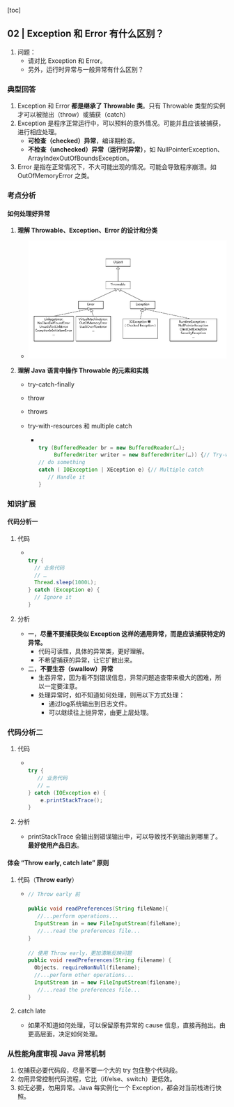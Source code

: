 [toc]

## 02 | Exception 和 Error 有什么区别？

1.  问题：
    -   请对比 Exception 和 Error。
    -   另外，运行时异常与一般异常有什么区别？

### 典型回答

1.  Exception 和 Error **都是继承了 Throwable 类**。只有 Throwable 类型的实例才可以被抛出（throw）或捕获（catch）
2.  Exception 是程序正常运行中，可以预料的意外情况。可能并且应该被捕获，进行相应处理。
    -   **可检查（checked）异常**，编译期检查。
    -   **不检查（unchecked）异常（运行时异常）**，如 NullPointerException、ArrayIndexOutOfBoundsException。
3.  Error 是指在正常情况下，不大可能出现的情况。可能会导致程序崩溃。如 OutOfMemoryError 之类。

### 考点分析

#### 如何处理好异常

1.  **理解 Throwable、Exception、Error 的设计和分类**

    -   ![img](imgs/accba531a365e6ae39614ebfa3273900.png)

2.  **理解 Java 语言中操作 Throwable 的元素和实践**

    -   try-catch-finally

    -   throw

    -   throws

    -   try-with-resources 和 multiple catch

        -   ```java

            try (BufferedReader br = new BufferedReader(…);
                 BufferedWriter writer = new BufferedWriter(…)) {// Try-with-resources
            // do something
            catch ( IOException | XEception e) {// Multiple catch
               // Handle it
            } 
            ```

        

### 知识扩展

#### 代码分析一

1.  代码

    -   ```java
        
        try {
          // 业务代码
          // …
          Thread.sleep(1000L);
        } catch (Exception e) {
          // Ignore it
        }
        ```

2.  分析

    -   一，**尽量不要捕获类似 Exception 这样的通用异常，而是应该捕获特定的异常。**
        -   代码可读性，具体的异常类，更好理解。
        -   不希望捕获的异常，让它扩散出来。
    -   二，**不要生吞（swallow）异常**
        -   生吞异常，因为看不到错误信息，异常问题追查带来极大的困难，所以一定要注意。
        -   处理异常时，如不知道如何处理，则用以下方式处理：
            -   通过log系统输出到日志文件。
            -   可以继续往上抛异常，由更上层处理。

### 代码分析二

1.  代码

    -   ```java
        
        try {
           // 业务代码
           // …
        } catch (IOException e) {
            e.printStackTrace();
        }
        ```

2.  分析

    -   printStackTrace 会输出到错误输出中，可以导致找不到输出到哪里了。**最好使用产品日志**。

#### 体会 “Throw early, catch late” 原则

1.  代码（**Throw early**）

    -   ```java
        // Throw early 前
        
        public void readPreferences(String fileName){
           //...perform operations... 
          InputStream in = new FileInputStream(fileName);
           //...read the preferences file...
        }
        
        // 使用 Throw early，更加清晰反映问题
        public void readPreferences(String filename) {
          Objects. requireNonNull(filename);
          //...perform other operations... 
          InputStream in = new FileInputStream(filename);
           //...read the preferences file...
        }
        ```

2.  catch late

    -   如果不知道如何处理，可以保留原有异常的 cause 信息，直接再抛出。由更高层面，决定如何处理。

### 从性能角度审视 Java 异常机制

1.  仅捕获必要代码段，尽量不要一个大的 try 包住整个代码段。
2.  勿用异常控制代码流程，它比（if/else、switch）更低效。
3.  如无必要，勿用异常。Java 每实例化一个 Exception，都会对当前栈进行快照。